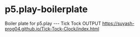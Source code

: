 # p5.play-boilerplate
Boiler plate for p5.play
--- Tick Tock
OUTPUT
https://suyash-prog04.github.io/Tick-Tock-Clock/index.html
